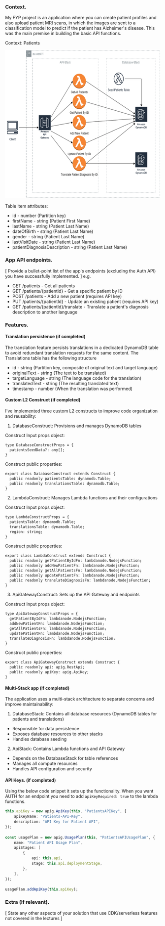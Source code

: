 ### Context.

My FYP project is an application where you can create patient profiles and also upload patient MRI scans, in which the images are sent to a classification model to predict if the patient has Alzheimer's disease.
This was the main premise in building the basic API functions.

Context: Patients

<img src="./images/DS-assignment-one.png" width="650" height="480" />

Table item attributes:

-   id - number (Partition key)
-   firstName - string (Patient First Name)
-   lastName - string (Patient Last Name)
-   dateOfBirth - string (Patient Last Name)
-   gender - string (Patient Last Name)
-   lastVisitDate - string (Patient Last Name)
-   patientDiagnosisDescription - string (Patient Last Name)

### App API endpoints.

[ Provide a bullet-point list of the app's endpoints (excluding the Auth API) you have successfully implemented. ]
e.g.

-   GET /patients - Get all patients
-   GET /patients/{patientId} - Get a specific patient by ID
-   POST /patients - Add a new patient (requires API key)
-   PUT /patients/{patientId} - Update an existing patient (requires API key)
-   GET /patients/{patientId}/translate - Translate a patient's diagnosis description to another language

### Features.

#### Translation persistence (if completed)

The translation feature persists translations in a dedicated DynamoDB table to avoid redundant translation requests for the same content. The Translations table has the following structure

-   id - string (Partition key, composite of original text and target language)
-   originalText - string (The text to be translated)
-   targetLanguage - string (The language code for the translation)
-   translatedText - string (The resulting translated text)
-   timestamp - number (When the translation was performed)

#### Custom L2 Construct (if completed)

I've implemented three custom L2 constructs to improve code organization and reusability:

1. DatabaseConstruct: Provisions and manages DynamoDB tables

Construct Input props object:

```
type DatabaseConstructProps = {
  patientsSeedData?: any[];
}
```

Construct public properties:

```
export class DatabaseConstruct extends Construct {
  public readonly patientsTable: dynamodb.Table;
  public readonly translationsTable: dynamodb.Table;
}
```

2. LambdaConstruct: Manages Lambda functions and their configurations

Construct Input props object:

```
type LambdaConstructProps = {
  patientsTable: dynamodb.Table;
  translationsTable: dynamodb.Table;
  region: string;
}
```

Construct public properties:

```
export class LambdaConstruct extends Construct {
  public readonly getPatientByIdFn: lambdanode.NodejsFunction;
  public readonly addNewPatientFn: lambdanode.NodejsFunction;
  public readonly getAllPatientsFn: lambdanode.NodejsFunction;
  public readonly updatePatientFn: lambdanode.NodejsFunction;
  public readonly translateDiagnosisFn: lambdanode.NodejsFunction;
}
```

3. ApiGatewayConstruct: Sets up the API Gateway and endpoints

Construct Input props object:

```
type ApiGatewayConstructProps = {
  getPatientByIdFn: lambdanode.NodejsFunction;
  addNewPatientFn: lambdanode.NodejsFunction;
  getAllPatientsFn: lambdanode.NodejsFunction;
  updatePatientFn: lambdanode.NodejsFunction;
  translateDiagnosisFn: lambdanode.NodejsFunction;
}
```

Construct public properties:

```
export class ApiGatewayConstruct extends Construct {
  public readonly api: apig.RestApi;
  public readonly apiKey: apig.ApiKey;
}
```

#### Multi-Stack app (if completed)

The application uses a multi-stack architecture to separate concerns and improve maintainability:

1. DatabaseStack: Contains all database resources (DynamoDB tables for patients and translations)

-   Responsible for data persistence
-   Exposes database resources to other stacks
-   Handles database seeding

2. ApiStack: Contains Lambda functions and API Gateway

-   Depends on the DatabaseStack for table references
-   Manages all compute resources
-   Handles API configuration and security

#### API Keys. (if completed)

Using the below code snippet it sets up the functionality. When you want AUTH for an endpoint you need to add `apiKeyRequired: true` to the lambda functions.

```ts
this.apiKey = new apig.ApiKey(this, "PatientsAPIKey", {
    apiKeyName: "Patients-API-Key",
    description: "API Key for Patient API",
});

const usagePlan = new apig.UsagePlan(this, "PatientsAPIUsagePlan", {
    name: "Patient API Usage Plan",
    apiStages: [
        {
            api: this.api,
            stage: this.api.deploymentStage,
        },
    ],
});

usagePlan.addApiKey(this.apiKey);
```

### Extra (If relevant).

[ State any other aspects of your solution that use CDK/serverless features not covered in the lectures ]
